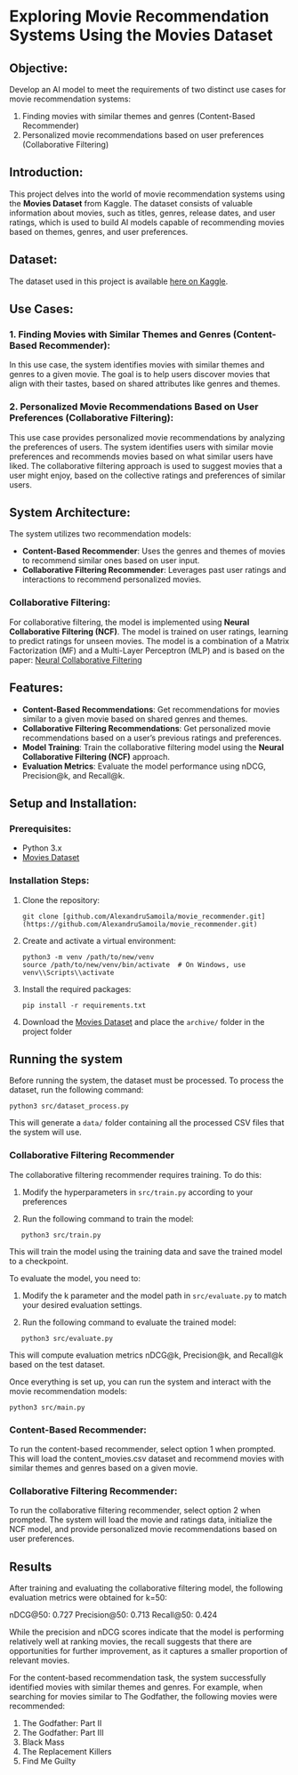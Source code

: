 # Exploring Movie Recommendation Systems Using the Movies Dataset

## Objective:

Develop an AI model to meet the requirements of two distinct use cases for movie recommendation systems:

1. Finding movies with similar themes and genres (Content-Based Recommender)
2. Personalized movie recommendations based on user preferences (Collaborative Filtering)

## Introduction:

This project delves into the world of movie recommendation systems using the **Movies Dataset** from Kaggle. The dataset consists of valuable information about movies, such as titles, genres, release dates, and user ratings, which is used to build AI models capable of recommending movies based on themes, genres, and user preferences.

## Dataset:

The dataset used in this project is available [here on Kaggle](https://www.kaggle.com/datasets/rounakbanik/the-movies-dataset/).

## Use Cases:

### 1. Finding Movies with Similar Themes and Genres (Content-Based Recommender):

In this use case, the system identifies movies with similar themes and genres to a given movie. The goal is to help users discover movies that align with their tastes, based on shared attributes like genres and themes.

### 2. Personalized Movie Recommendations Based on User Preferences (Collaborative Filtering):

This use case provides personalized movie recommendations by analyzing the preferences of users. The system identifies users with similar movie preferences and recommends movies based on what similar users have liked. The collaborative filtering approach is used to suggest movies that a user might enjoy, based on the collective ratings and preferences of similar users.

## System Architecture:

The system utilizes two recommendation models:

- **Content-Based Recommender**: Uses the genres and themes of movies to recommend similar ones based on user input.
- **Collaborative Filtering Recommender**: Leverages past user ratings and interactions to recommend personalized movies.

### Collaborative Filtering:

For collaborative filtering, the model is implemented using **Neural Collaborative Filtering (NCF)**. The model is trained on user ratings, learning to predict ratings for unseen movies. The model is a combination of a Matrix Factorization (MF) and a Multi-Layer Perceptron (MLP) and is based on the paper: [Neural Collaborative Filtering](https://arxiv.org/abs/1708.05031)

## Features:

- **Content-Based Recommendations**: Get recommendations for movies similar to a given movie based on shared genres and themes.
- **Collaborative Filtering Recommendations**: Get personalized movie recommendations based on a user’s previous ratings and preferences.
- **Model Training**: Train the collaborative filtering model using the **Neural Collaborative Filtering (NCF)** approach.
- **Evaluation Metrics**: Evaluate the model performance using nDCG, Precision@k, and Recall@k.

## Setup and Installation:

### Prerequisites:

- Python 3.x
- [Movies Dataset](https://www.kaggle.com/datasets/rounakbanik/the-movies-dataset/)

### Installation Steps:

1. Clone the repository:

   ```
   git clone [github.com/AlexandruSamoila/movie_recommender.git](https://github.com/AlexandruSamoila/movie_recommender.git)
   ```

2. Create and activate a virtual environment:

   ```
   python3 -m venv /path/to/new/venv
   source /path/to/new/venv/bin/activate  # On Windows, use venv\\Scripts\\activate
   ```

3. Install the required packages:

   ```
   pip install -r requirements.txt
   ```

4. Download the [Movies Dataset](https://www.kaggle.com/datasets/rounakbanik/the-movies-dataset/) and place the `archive/` folder in the project folder

## Running the system

Before running the system, the dataset must be processed. To process the dataset, run the following command:

```
python3 src/dataset_process.py
```

This will generate a `data/` folder containing all the processed CSV files that the system will use.

### Collaborative Filtering Recommender

The collaborative filtering recommender requires training. To do this:

1. Modify the hyperparameters in `src/train.py` according to your preferences

2. Run the following command to train the model:

```
   python3 src/train.py
```

This will train the model using the training data and save the trained model to a checkpoint.

To evaluate the model, you need to:

1. Modify the k parameter and the model path in `src/evaluate.py` to match your desired evaluation settings.

2. Run the following command to evaluate the trained model:

```
   python3 src/evaluate.py
```

This will compute evaluation metrics nDCG@k, Precision@k, and Recall@k based on the test dataset.

Once everything is set up, you can run the system and interact with the movie recommendation models:

```
python3 src/main.py
```

### Content-Based Recommender:

To run the content-based recommender, select option 1 when prompted. This will load the content_movies.csv dataset and recommend movies with similar themes and genres based on a given movie.

### Collaborative Filtering Recommender:

To run the collaborative filtering recommender, select option 2 when prompted. The system will load the movie and ratings data, initialize the NCF model, and provide personalized movie recommendations based on user preferences.

## Results

After training and evaluating the collaborative filtering model, the following evaluation metrics were obtained for k=50:

nDCG@50: 0.727
Precision@50: 0.713
Recall@50: 0.424

While the precision and nDCG scores indicate that the model is performing relatively well at ranking movies, the recall suggests that there are opportunities for further improvement, as it captures a smaller proportion of relevant movies.

For the content-based recommendation task, the system successfully identified movies with similar themes and genres. For example, when searching for movies similar to The Godfather, the following movies were recommended:

1. The Godfather: Part II
2. The Godfather: Part III
3. Black Mass
4. The Replacement Killers
5. Find Me Guilty
